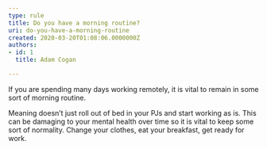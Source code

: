 ```yaml
---
type: rule
title: Do you have a morning routine?
uri: do-you-have-a-morning-routine
created: 2020-03-20T01:08:06.0000000Z
authors:
- id: 1
  title: Adam Cogan

---
```




<span class='intro'> <p class="ssw15-rteElement-P">If you are spending many days working remotely, it is vital to remain in some sort of morning routine.​<br></p> </span>

<p class="ssw15-rteElement-P">​Meaning doesn’t just roll out of bed in your PJs and start working as is. This can be damaging to your mental health over time so it is vital to keep some sort of normality.&#160;​Change your clothes, eat your breakfast, get ready for work.<br></p>


